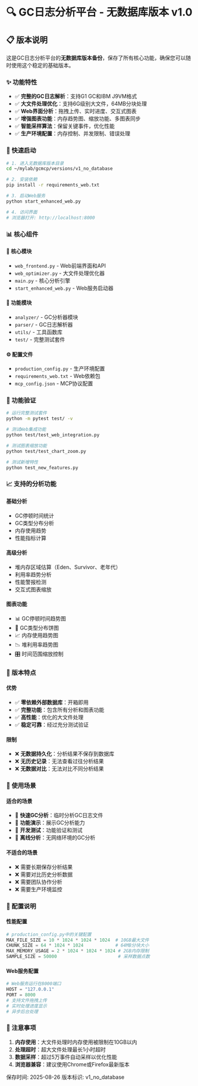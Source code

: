 # 🔍 GC日志分析平台 - 无数据库版本 v1.0

## 📋 版本说明

这是GC日志分析平台的**无数据库版本备份**，保存了所有核心功能，确保您可以随时使用这个稳定的基础版本。

### ✨ 功能特性

- ✅ **完整的GC日志解析**：支持G1 GC和IBM J9VM格式
- ✅ **大文件处理优化**：支持6G级别大文件，64MB分块处理
- ✅ **Web界面分析**：拖拽上传、实时进度、交互式图表
- ✅ **增强图表功能**：内存趋势图、缩放功能、多图表同步
- ✅ **智能采样算法**：保留关键事件，优化性能
- ✅ **生产环境配置**：内存控制、并发限制、错误处理

### 🚀 快速启动

```bash
# 1. 进入无数据库版本目录
cd ~/mylab/gcmcp/versions/v1_no_database

# 2. 安装依赖
pip install -r requirements_web.txt

# 3. 启动Web服务
python start_enhanced_web.py

# 4. 访问界面
# 浏览器打开: http://localhost:8000
```

### 📊 核心组件

#### 🔧 核心模块
- `web_frontend.py` - Web前端界面和API
- `web_optimizer.py` - 大文件处理优化器
- `main.py` - 核心分析引擎
- `start_enhanced_web.py` - Web服务启动器

#### 📁 功能模块
- `analyzer/` - GC分析器模块
- `parser/` - GC日志解析器
- `utils/` - 工具函数库
- `test/` - 完整测试套件

#### ⚙️ 配置文件
- `production_config.py` - 生产环境配置
- `requirements_web.txt` - Web依赖包
- `mcp_config.json` - MCP协议配置

### 🧪 功能验证

```bash
# 运行完整测试套件
python -m pytest test/ -v

# 测试Web集成功能
python test/test_web_integration.py

# 测试图表缩放功能
python test/test_chart_zoom.py

# 测试新增特性
python test_new_features.py
```

### 📈 支持的分析功能

#### 基础分析
- GC停顿时间统计
- GC类型分布分析
- 内存使用趋势
- 性能指标计算

#### 高级分析
- 堆内存区域估算（Eden、Survivor、老年代）
- 利用率趋势分析
- 性能警报检测
- 交互式图表缩放

#### 图表功能
- 📊 GC停顿时间趋势图
- 🥧 GC类型分布饼图
- 📈 内存使用趋势图
- 📉 堆利用率趋势图
- 🎛️ 时间范围缩放控制

### 🔄 版本特点

#### 优势
- ✅ **零依赖外部数据库**：开箱即用
- ✅ **完整功能**：包含所有分析和图表功能
- ✅ **高性能**：优化的大文件处理
- ✅ **稳定可靠**：经过充分测试验证

#### 限制
- ❌ **无数据持久化**：分析结果不保存到数据库
- ❌ **无历史记录**：无法查看过往分析结果
- ❌ **无数据对比**：无法对比不同分析结果

### 🎯 使用场景

#### 适合的场景
- 🎯 **快速GC分析**：临时分析GC日志文件
- 🎯 **功能演示**：展示GC分析能力
- 🎯 **开发测试**：功能验证和测试
- 🎯 **离线分析**：无网络环境的GC分析

#### 不适合的场景
- ❌ 需要长期保存分析结果
- ❌ 需要对比历史分析数据
- ❌ 需要团队协作分析
- ❌ 需要生产环境监控

### 🔧 配置说明

#### 性能配置
```python
# production_config.py中的关键配置
MAX_FILE_SIZE = 10 * 1024 * 1024 * 1024  # 10GB最大文件
CHUNK_SIZE = 64 * 1024 * 1024            # 64MB分块大小
MAX_MEMORY_USAGE = 2 * 1024 * 1024 * 1024 # 2GB内存限制
SAMPLE_SIZE = 50000                       # 采样数据点数
```

#### Web服务配置
```python
# Web服务运行在8000端口
HOST = "127.0.0.1"
PORT = 8000
# 支持文件拖拽上传
# 实时处理进度显示
# 异步后台处理
```

### 📝 注意事项

1. **内存使用**：大文件处理时内存使用被限制在10GB以内
2. **处理超时**：超大文件处理最长1小时超时
3. **数据采样**：超过5万事件自动采样以优化性能
4. **浏览器兼容**：建议使用Chrome或Firefox最新版本



保存时间: 2025-08-26
版本标识: v1_no_database
